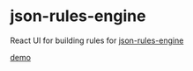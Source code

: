 # json-rules-engine

React UI for building rules for [json-rules-engine](https://github.com/CacheControl/json-rules-engine)

[demo](http://konsumer.js.org/json-rules-engine-ui/)
